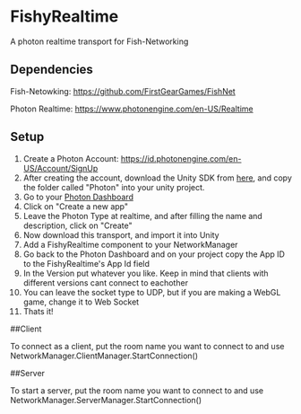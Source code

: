 # FishyRealtime
A photon realtime transport for Fish-Networking


## Dependencies

Fish-Netowking: https://github.com/FirstGearGames/FishNet

Photon Realtime: https://www.photonengine.com/en-US/Realtime

## Setup

1. Create a Photon Account: https://id.photonengine.com/en-US/Account/SignUp
2. After creating the account, download the Unity SDK from [here](https://www.photonengine.com/en-US/sdks#realtime-unity-sdkrealtimeunity), and copy the folder called "Photon" into your unity project.
4. Go to your [Photon Dashboard](https://dashboard.photonengine.com/en-US/)
5. Click on "Create a new app"
6. Leave the Photon Type at realtime, and after filling the name and description, click on "Create"
7. Now download this transport, and import it into Unity
8. Add a FishyRealtime component to your NetworkManager
9. Go back to the Photon Dashboard and on your project copy the App ID to the FishyRealtime's App Id field
10. In the Version put whatever you like. Keep in mind that clients with different versions cant connect to eachother
11. You can leave the socket type to UDP, but if you are making a WebGL game, change it to Web Socket
12. Thats it! 

##Client 

To connect as a client, put the room name you want to connect to and use NetworkManager.ClientManager.StartConnection()

##Server

To start a server, put the room name you want to connect to and use NetworkManager.ServerManager.StartConnection()
